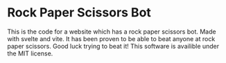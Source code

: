 # Rock Paper Scissors Bot
This is the code for a website which has a rock paper scissors bot. Made with svelte and vite. It has been proven
to be able to beat anyone at rock paper scissors. Good luck trying to beat it!
This software is availible under the MIT license.
